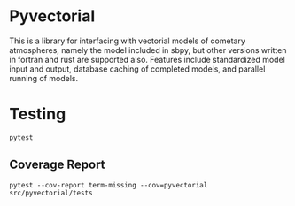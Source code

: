 # Pyvectorial
This is a library for interfacing with vectorial models of cometary atmospheres, namely the model included in sbpy, but other versions written in fortran and rust are supported also.
Features include standardized model input and output, database caching of completed models, and parallel running of models.

# Testing
`pytest`

## Coverage Report
`pytest --cov-report term-missing --cov=pyvectorial src/pyvectorial/tests`
